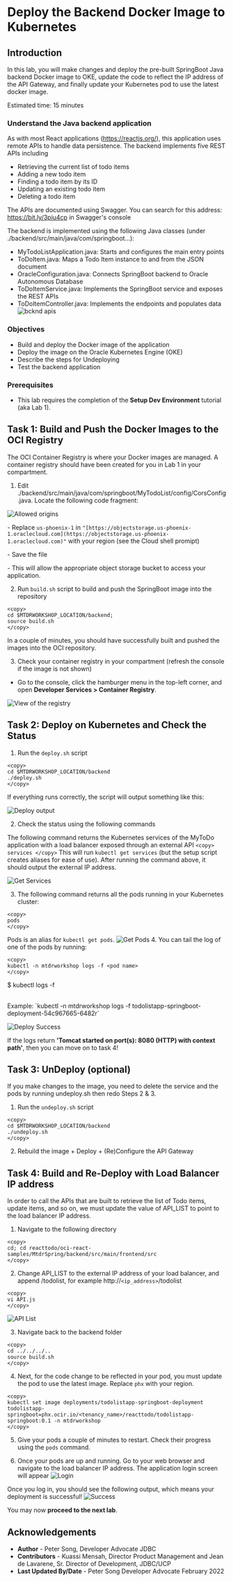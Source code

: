 # Deploy the Backend Docker Image to Kubernetes

## Introduction

In this lab, you will make changes and deploy the pre-built SpringBoot Java backend Docker image to OKE, update the code to reflect the IP address of the API Gateway, and finally update your Kubernetes pod to use the latest docker image.

Estimated time: 15 minutes

### Understand the Java backend application

As with most React applications (https://reactjs.org/), this application uses remote APIs to handle data persistence. The backend implements five REST APIs including

* Retrieving the current list of todo items
* Adding a new todo item
* Finding a todo item by its ID
* Updating an existing todo item
* Deleting a todo item

The APIs are documented using Swagger. You can search for this address: https://bit.ly/3piu4cp in Swagger's console

The backend is implemented using the following Java classes (under ./backend/src/main/java/com/springboot...):

* MyTodoListApplication.java: Starts and configures the main entry points
* ToDoItem.java: Maps a Todo Item instance to and from the JSON document
* OracleConfiguration.java: Connects SpringBoot backend to Oracle Autonomous Database
* ToDoItemService.java: Implements the SpringBoot service and exposes the REST APIs
* ToDoItemController.java: Implements the endpoints and populates data
![bcknd apis](images/backend-apis.png)

### Objectives

* Build and deploy the Docker image of the application
* Deploy the image on the Oracle Kubernetes Engine (OKE)
* Describe the steps for Undeploying
* Test the backend application

### Prerequisites

* This lab requires the completion of the **Setup Dev Environment** tutorial (aka Lab 1).

## Task 1: Build and Push the Docker Images to the OCI Registry

The OCI Container Registry is where your Docker images are managed. A container registry should have been created for you in Lab 1 in your compartment.

1. Edit ./backend/src/main/java/com/springboot/MyTodoList/config/CorsConfig.java. Locate the following code fragment:

![Allowed origins](images/allowed-origins.png)

\- Replace `us-phoenix-1` in `"[https://objectstorage.us-phoenix-1.oraclecloud.com](https://objectstorage.us-phoenix-1.oraclecloud.com)"` with your region (see the Cloud shell promipt)

\- Save the file

\- This will allow the appropriate object storage bucket to access your application\.

2. Run `build.sh` script to build and push the SpringBoot image into the repository

```
<copy>
cd $MTDRWORKSHOP_LOCATION/backend;
source build.sh
</copy>
```

In a couple of minutes, you should have successfully built and pushed the images into the OCI repository.

3. Check your container registry in your compartment (refresh the console if the image is not shown)

* Go to the console, click the hamburger menu in the top-left corner, and open **Developer Services > Container Registry**.

![View of the registry](images/build-image.png)

## Task 2: Deploy on Kubernetes and Check the Status

1. Run the `deploy.sh` script

```
<copy>
cd $MTDRWORKSHOP_LOCATION/backend
./deploy.sh
</copy>
```

If everything runs correctly, the script will output something like this:

![Deploy output](images/deploy-output.png)

2. Check the status using the following commands

The following command returns the Kubernetes services of the MyToDo application with a load balancer exposed through an external API
```<copy> services </copy>```
This will run `kubectl get services` (but the setup script creates aliases for ease of use). After running the command above, it should output the external IP address.

![Get Services](images/services.png)

3. The following command returns all the pods running in your Kubernetes cluster:

```
<copy>
pods
</copy>
```

Pods is an alias for `kubectl get pods`.
![Get Pods](images/get-pods.png)
4. You can tail the log of one of the pods by running:

```
<copy>
kubectl -n mtdrworkshop logs -f <pod name>
</copy>
```

$ kubectl logs -f

<br>
Example: `kubectl -n mtdrworkshop logs -f todolistapp-springboot-deployment-54c967665-6482r`

  ![Deploy Success](images/deploy-success.png " ")

If the logs return **'Tomcat started on port(s): 8080 (HTTP) with context path'**, then you can move on to task 4!

## Task 3: UnDeploy (optional)

If you make changes to the image, you need to delete the service and the pods by running undeploy.sh then redo Steps 2 & 3.

1. Run the `undeploy.sh` script

```
<copy>
cd $MTDRWORKSHOP_LOCATION/backend
./undeploy.sh
</copy>
```

2. Rebuild the image + Deploy + (Re)Configure the API Gateway

## Task 4: Build and Re-Deploy with Load Balancer IP address

In order to call the APIs that are built to retrieve the list of Todo items, update items, and so on, we must update the value of API\_LIST to point to the load balancer IP address.

1. Navigate to the following directory

```
<copy>
cd; cd reacttodo/oci-react-samples/MtdrSpring/backend/src/main/frontend/src
</copy>
```

2. Change API\_LIST to the external IP address of your load balancer, and append /todolist, for example http://`<ip_address>`/todolist

```
<copy>
vi API.js
</copy>
```

![API List](images/api-list.png " ")

3. Navigate back to the backend folder

```
<copy>
cd ../../../..
source build.sh
</copy>
```

4. Next, for the code change to be reflected in your pod, you must update the pod to use the latest image.
Replace `phx` with your region.

```
<copy>
kubectl set image deployments/todolistapp-springboot-deployment todolistapp-springboot=phx.ocir.io/<tenancy_name>/reacttodo/todolistapp-springboot:0.1 -n mtdrworkshop
</copy>
```


5. Give your pods a couple of minutes to restart. Check their progress using the `pods` command. 

6. Once your pods are up and running. Go to your web browser and navigate to the load balancer IP address. 
The application login screen will appear
![Login](images/todolist-login.png " ")

Once you log in, you should see the following output, which means your deployment is successful!
![Success](images/successful-todo.png " ")

You may now **proceed to the next lab**.

## Acknowledgements

* **Author** \- Peter Song\, Developer Advocate JDBC
* **Contributors** \- Kuassi Mensah\, Director Product Management and Jean de Lavarene\, Sr\. Director of Development\, JDBC/UCP
* **Last Updated By/Date** \- Peter Song Developer Advocate February 2022